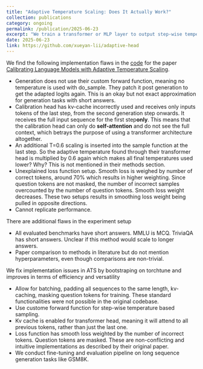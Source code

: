 ```yaml
---
title: "Adaptive Temperature Scaling: Does It Actually Work?"
collection: publications
category: ongoing
permalink: /publication/2025-06-23
excerpt: "We train a transformer or MLP layer to output step-wise temperature or correctness signals. We deep dive into an existing method ATS and find multiple implementation errors. We fix these errors and improve them in terms of generalizability and versatility. Work in progress."
date: 2025-06-23
link: https://github.com/xueyan-lii/adaptive-head
---
```


We find the following implementation flaws in the [code](https://github.com/johnathan-xie/adaptive-temperature-scaling) for the paper [Calibrating Language Models with Adaptive Temperature Scaling](https://arxiv.org/abs/2409.19817).
- Generation does not use their custom forward function, meaning no temperature is used with do_sample. They patch it post generation to get the adapted logits again​. This is an okay but not exact approximation for generation tasks with short answers.
- Calibration head has kv-cache incorrectly used and receives only inputs tokens of the last step, from the second generation step onwards. It receives the full input sequence for the first step​ **only**. This means that the calibration head can only do **self-attention** and do not see the full context, which betrays the purpose of using a transformer architecture altogether.
- An additional T=0.6 scaling is inserted into the sample function at the last step. So the adaptive temperature found through their transformer head is multiplied by 0.6 again which makes all final temperatures used lower? Why? This is not mentioned in their methods section.
- Unexplained loss function setup. Smooth loss is weighed by number of correct tokens, around 70% which results in higher weighting​. Since question tokens are not masked, the number of incorrect samples overcounted by the number of question tokens. Smooth loss weight decreases​. These two setups results in smoothing loss weight being pulled in opposite directions.
- Cannot replicate performance.

There are additional flaws in the experiment setup
- All evaluated benchmarks have short answers. MMLU is MCQ. TriviaQA has short answers​. Unclear if this method would scale to longer answers.
- Paper comparison to methods in literature but do not mention hyperparameters, even though comparisons are non-trivial​.

We fix implementation issues in ATS by bootstraping on torchtune and improves in terms of efficiency and versatility
- Allow for batching, padding all sequences to the same length, kv-caching, masking question tokens for training. These standard functionalities were not possible in the original codebase.
- Use custome forward function for step-wise temperature based sampling. 
- Kv cache is enabled for transformer head, meaning it will attend to all previous tokens, rather than just the last one.
- Loss function has smooth loss weighted by the number of incorrect tokens. Question tokens are masked. These are non-conflicting and intuitive implementations as described by their original paper.
- We conduct fine-tuning and evaluation pipeline on long sequence generation tasks like GSM8K.